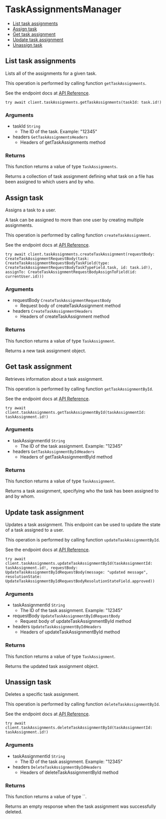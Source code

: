 # TaskAssignmentsManager


- [List task assignments](#list-task-assignments)
- [Assign task](#assign-task)
- [Get task assignment](#get-task-assignment)
- [Update task assignment](#update-task-assignment)
- [Unassign task](#unassign-task)

## List task assignments

Lists all of the assignments for a given task.

This operation is performed by calling function `getTaskAssignments`.

See the endpoint docs at
[API Reference](https://developer.box.com/reference/get-tasks-id-assignments/).

<!-- sample get_tasks_id_assignments -->
```
try await client.taskAssignments.getTaskAssignments(taskId: task.id!)
```

### Arguments

- taskId `String`
  - The ID of the task. Example: "12345"
- headers `GetTaskAssignmentsHeaders`
  - Headers of getTaskAssignments method


### Returns

This function returns a value of type `TaskAssignments`.

Returns a collection of task assignment defining what task on
a file has been assigned to which users and by who.


## Assign task

Assigns a task to a user.

A task can be assigned to more than one user by creating multiple
assignments.

This operation is performed by calling function `createTaskAssignment`.

See the endpoint docs at
[API Reference](https://developer.box.com/reference/post-task-assignments/).

<!-- sample post_task_assignments -->
```
try await client.taskAssignments.createTaskAssignment(requestBody: CreateTaskAssignmentRequestBody(task: CreateTaskAssignmentRequestBodyTaskField(type: CreateTaskAssignmentRequestBodyTaskTypeField.task, id: task.id!), assignTo: CreateTaskAssignmentRequestBodyAssignToField(id: currentUser.id)))
```

### Arguments

- requestBody `CreateTaskAssignmentRequestBody`
  - Request body of createTaskAssignment method
- headers `CreateTaskAssignmentHeaders`
  - Headers of createTaskAssignment method


### Returns

This function returns a value of type `TaskAssignment`.

Returns a new task assignment object.


## Get task assignment

Retrieves information about a task assignment.

This operation is performed by calling function `getTaskAssignmentById`.

See the endpoint docs at
[API Reference](https://developer.box.com/reference/get-task-assignments-id/).

<!-- sample get_task_assignments_id -->
```
try await client.taskAssignments.getTaskAssignmentById(taskAssignmentId: taskAssignment.id!)
```

### Arguments

- taskAssignmentId `String`
  - The ID of the task assignment. Example: "12345"
- headers `GetTaskAssignmentByIdHeaders`
  - Headers of getTaskAssignmentById method


### Returns

This function returns a value of type `TaskAssignment`.

Returns a task assignment, specifying who the task has been assigned to
and by whom.


## Update task assignment

Updates a task assignment. This endpoint can be
used to update the state of a task assigned to a user.

This operation is performed by calling function `updateTaskAssignmentById`.

See the endpoint docs at
[API Reference](https://developer.box.com/reference/put-task-assignments-id/).

<!-- sample put_task_assignments_id -->
```
try await client.taskAssignments.updateTaskAssignmentById(taskAssignmentId: taskAssignment.id!, requestBody: UpdateTaskAssignmentByIdRequestBody(message: "updated message", resolutionState: UpdateTaskAssignmentByIdRequestBodyResolutionStateField.approved))
```

### Arguments

- taskAssignmentId `String`
  - The ID of the task assignment. Example: "12345"
- requestBody `UpdateTaskAssignmentByIdRequestBody`
  - Request body of updateTaskAssignmentById method
- headers `UpdateTaskAssignmentByIdHeaders`
  - Headers of updateTaskAssignmentById method


### Returns

This function returns a value of type `TaskAssignment`.

Returns the updated task assignment object.


## Unassign task

Deletes a specific task assignment.

This operation is performed by calling function `deleteTaskAssignmentById`.

See the endpoint docs at
[API Reference](https://developer.box.com/reference/delete-task-assignments-id/).

<!-- sample delete_task_assignments_id -->
```
try await client.taskAssignments.deleteTaskAssignmentById(taskAssignmentId: taskAssignment.id!)
```

### Arguments

- taskAssignmentId `String`
  - The ID of the task assignment. Example: "12345"
- headers `DeleteTaskAssignmentByIdHeaders`
  - Headers of deleteTaskAssignmentById method


### Returns

This function returns a value of type ``.

Returns an empty response when the task
assignment was successfully deleted.


